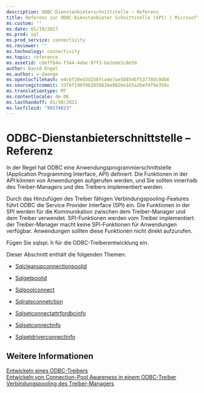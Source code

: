 ```yaml
---
description: ODBC-Dienstanbieterschnittstelle – Referenz
title: Referenz zur ODBC-Dienstanbieter Schnittstelle (SPI) | Microsoft-Dokumentation
ms.custom: ''
ms.date: 01/19/2017
ms.prod: sql
ms.prod_service: connectivity
ms.reviewer: ''
ms.technology: connectivity
ms.topic: reference
ms.assetid: cdeffb4a-f344-4abe-97f3-be2ede1c8e59
author: David-Engel
ms.author: v-daenge
ms.openlocfilehash: e4cbf20ed3d158fca4e7ae58854bf53778dc9db6
ms.sourcegitcommit: 33f0f190f962059826e002be165a2bef4f9e350c
ms.translationtype: MT
ms.contentlocale: de-DE
ms.lasthandoff: 01/30/2021
ms.locfileid: "99174623"
---
```

# <a name="odbc-service-provider-interface-spi-reference"></a>ODBC-Dienstanbieterschnittstelle – Referenz
In der Regel hat ODBC eine Anwendungsprogrammierschnittstelle (Application Programming Interface, API) definiert. Die Funktionen in der API können von Anwendungen aufgerufen werden, und Sie sollten innerhalb des Treiber-Managers und des Treibers implementiert werden.  
  
 Durch das Hinzufügen des Treiber fähigen Verbindungspooling-Features führt ODBC die Service Provider Interface (SPI) ein. Die Funktionen in der SPI werden für die Kommunikation zwischen dem Treiber-Manager und dem Treiber verwendet. SPI-Funktionen werden vom Treiber implementiert. der Treiber-Manager macht keine SPI-Funktionen für Anwendungen verfügbar. Anwendungen sollten diese Funktionen nicht direkt aufzurufen.  
  
 Fügen Sie sqlspi. h für die ODBC-Treiberentwicklung ein.  
  
 Dieser Abschnitt enthält die folgenden Themen:  
  
-   [Sqlcleanupconnectionpoolid](../../../odbc/reference/syntax/sqlcleanupconnectionpoolid-function.md)  
  
-   [Sqlgetpoolid](../../../odbc/reference/syntax/sqlgetpoolid-function.md)  
  
-   [Sqlpoolconnect](../../../odbc/reference/syntax/sqlpoolconnect-function.md)  
  
-   [Sqlrateconnetction](../../../odbc/reference/syntax/sqlrateconnection-function.md)  
  
-   [Sqlsetconnectattrfordbcinfo](../../../odbc/reference/syntax/sqlsetconnectattrfordbcinfo-function.md)  
  
-   [Sqlsetconnectinfo](../../../odbc/reference/syntax/sqlsetconnectinfo-function.md)  
  
-   [Sqlsetdriverconnectinfo](../../../odbc/reference/syntax/installation-and-configuration-wwi-oltp.md)  
  
## <a name="see-also"></a>Weitere Informationen  
 [Entwickeln eines ODBC-Treibers](../../../odbc/reference/develop-driver/developing-an-odbc-driver.md)   
 [Entwickeln von Connection-Pool Awareness in einem ODBC-Treiber](../../../odbc/reference/develop-driver/developing-connection-pool-awareness-in-an-odbc-driver.md)   
 [Verbindungspooling des Treiber-Managers](../../../odbc/reference/develop-app/driver-manager-connection-pooling.md)
